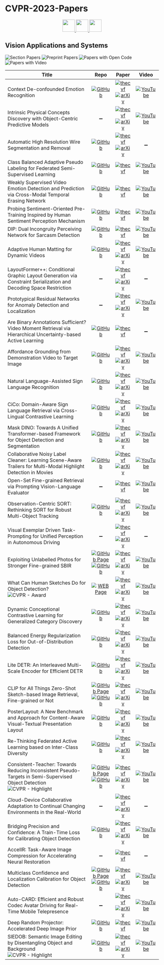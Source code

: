 # CVPR-2023-Papers

<div align="center">
  <a href="https://github.com/DmitryRyumin/CVPR-2023-Papers/blob/main/sections/video-low-level-analysis-motion-and-tracking.md">
    <img src="https://cdn.jsdelivr.net/gh/DmitryRyumin/NewEraAI-Papers@main/images/left.svg" width="40" alt="" />
  </a>
  <a href="https://github.com/DmitryRyumin/CVPR-2023-Papers/">
    <img src="https://cdn.jsdelivr.net/gh/DmitryRyumin/NewEraAI-Papers@main/images/home.svg" width="40" alt="" />
  </a>
  <a href="https://github.com/DmitryRyumin/CVPR-2023-Papers/blob/main/sections/vision-and-graphics.md">
    <img src="https://cdn.jsdelivr.net/gh/DmitryRyumin/NewEraAI-Papers@main/images/right.svg" width="40" alt="" />
  </a>
</div>

## Vision Applications and Systems

![Section Papers](https://img.shields.io/badge/Section%20Papers-35-42BA16) ![Preprint Papers](https://img.shields.io/badge/Preprint%20Papers-27-b31b1b) ![Papers with Open Code](https://img.shields.io/badge/Papers%20with%20Open%20Code-26-1D7FBF) ![Papers with Video](https://img.shields.io/badge/Papers%20with%20Video-29-FF0000)

| **Title** | **Repo** | **Paper** | **Video** |
|-----------|:--------:|:---------:|:---------:|
| Context De-confounded Emotion Recognition | [![GitHub](https://img.shields.io/github/stars/ydk122024/CCIM?style=flat)](https://github.com/ydk122024/CCIM) | [![thecvf](https://img.shields.io/badge/pdf-thecvf-7395C5.svg)](https://openaccess.thecvf.com/content/CVPR2023/papers/Yang_Context_De-Confounded_Emotion_Recognition_CVPR_2023_paper.pdf) <br /> [![arXiv](https://img.shields.io/badge/arXiv-2303.11921-b31b1b.svg)](http://arxiv.org/abs/2303.11921) | [![YouTube](https://img.shields.io/badge/YouTube-%23FF0000.svg?style=for-the-badge&logo=YouTube&logoColor=white)](https://www.youtube.com/watch?v=TGnI4U504Vg) |
| Intrinsic Physical Concepts Discovery with Object-Centric Predictive Models | :heavy_minus_sign: | [![thecvf](https://img.shields.io/badge/pdf-thecvf-7395C5.svg)](https://openaccess.thecvf.com/content/CVPR2023/papers/Tang_Intrinsic_Physical_Concepts_Discovery_With_Object-Centric_Predictive_Models_CVPR_2023_paper.pdf) <br /> [![arXiv](https://img.shields.io/badge/arXiv-2303.01869-b31b1b.svg)](http://arxiv.org/abs/2303.01869) | [![YouTube](https://img.shields.io/badge/YouTube-%23FF0000.svg?style=for-the-badge&logo=YouTube&logoColor=white)](https://www.youtube.com/watch?v=N3_YAcRPf38) |
| Automatic High Resolution Wire Segmentation and Removal | [![GitHub](https://img.shields.io/github/stars/adobe-research/auto-wire-removal?style=flat)](https://github.com/adobe-research/auto-wire-removal) | [![thecvf](https://img.shields.io/badge/pdf-thecvf-7395C5.svg)](https://openaccess.thecvf.com/content/CVPR2023/papers/Chiu_Automatic_High_Resolution_Wire_Segmentation_and_Removal_CVPR_2023_paper.pdf) <br /> [![arXiv](https://img.shields.io/badge/arXiv-2304.00221-b31b1b.svg)](http://arxiv.org/abs/2304.00221) | :heavy_minus_sign: |
| Class Balanced Adaptive Pseudo Labeling for Federated Semi-Supervised Learning | [![GitHub](https://img.shields.io/github/stars/minglllli/CBAFed?style=flat)](https://github.com/minglllli/CBAFed) | [![thecvf](https://img.shields.io/badge/pdf-thecvf-7395C5.svg)](https://openaccess.thecvf.com/content/CVPR2023/papers/Li_Class_Balanced_Adaptive_Pseudo_Labeling_for_Federated_Semi-Supervised_Learning_CVPR_2023_paper.pdf) | [![YouTube](https://img.shields.io/badge/YouTube-%23FF0000.svg?style=for-the-badge&logo=YouTube&logoColor=white)](https://www.youtube.com/watch?v=f8Ekx-cnNsA) |
| Weakly Supervised Video Emotion Detection and Prediction via Cross-Modal Temporal Erasing Network | [![GitHub](https://img.shields.io/github/stars/nku-zhichengzhang/CTEN?style=flat)](https://github.com/nku-zhichengzhang/CTEN) | [![thecvf](https://img.shields.io/badge/pdf-thecvf-7395C5.svg)](https://openaccess.thecvf.com/content/CVPR2023/papers/Zhang_Weakly_Supervised_Video_Emotion_Detection_and_Prediction_via_Cross-Modal_Temporal_CVPR_2023_paper.pdf) | [![YouTube](https://img.shields.io/badge/YouTube-%23FF0000.svg?style=for-the-badge&logo=YouTube&logoColor=white)](https://www.youtube.com/watch?v=ebD_xNQLuCY) |
| Probing Sentiment-Oriented Pre-Training Inspired by Human Sentiment Perception Mechanism | [![GitHub](https://img.shields.io/github/stars/tinglyfeng/sentiment_pretraining?style=flat)](https://github.com/tinglyfeng/sentiment_pretraining) | [![thecvf](https://img.shields.io/badge/pdf-thecvf-7395C5.svg)](https://openaccess.thecvf.com/content/CVPR2023/papers/Feng_Probing_Sentiment-Oriented_Pre-Training_Inspired_by_Human_Sentiment_Perception_Mechanism_CVPR_2023_paper.pdf) | [![YouTube](https://img.shields.io/badge/YouTube-%23FF0000.svg?style=for-the-badge&logo=YouTube&logoColor=white)](https://www.youtube.com/watch?v=wyDbpXxCbKs) |
| DIP: Dual Incongruity Perceiving Network for Sarcasm Detection | [![GitHub](https://img.shields.io/github/stars/downdric/MSD?style=flat)](https://github.com/downdric/MSD) | [![thecvf](https://img.shields.io/badge/pdf-thecvf-7395C5.svg)](https://openaccess.thecvf.com/content/CVPR2023/papers/Wen_DIP_Dual_Incongruity_Perceiving_Network_for_Sarcasm_Detection_CVPR_2023_paper.pdf) | [![YouTube](https://img.shields.io/badge/YouTube-%23FF0000.svg?style=for-the-badge&logo=YouTube&logoColor=white)](https://www.youtube.com/watch?v=AM94eSC-_zA) |
| Adaptive Human Matting for Dynamic Videos | [![GitHub](https://img.shields.io/github/stars/microsoft/AdaM?style=flat)](https://github.com/microsoft/AdaM) | [![thecvf](https://img.shields.io/badge/pdf-thecvf-7395C5.svg)](https://openaccess.thecvf.com/content/CVPR2023/papers/Lin_Adaptive_Human_Matting_for_Dynamic_Videos_CVPR_2023_paper.pdf) <br /> [![arXiv](https://img.shields.io/badge/arXiv-2304.06018-b31b1b.svg)](http://arxiv.org/abs/2304.06018) | [![YouTube](https://img.shields.io/badge/YouTube-%23FF0000.svg?style=for-the-badge&logo=YouTube&logoColor=white)](https://www.youtube.com/watch?v=0yL6mQNUDUs) |
| LayoutFormer++: Conditional Graphic Layout Generation via Constraint Serialization and Decoding Space Restriction | :heavy_minus_sign: | [![thecvf](https://img.shields.io/badge/pdf-thecvf-7395C5.svg)](https://openaccess.thecvf.com/content/CVPR2023/papers/Jiang_LayoutFormer_Conditional_Graphic_Layout_Generation_via_Constraint_Serialization_and_Decoding_CVPR_2023_paper.pdf) <br /> [![arXiv](https://img.shields.io/badge/arXiv-2208.08037-b31b1b.svg)](http://arxiv.org/abs/2208.08037) | :heavy_minus_sign: |
| Prototypical Residual Networks for Anomaly Detection and Localization | :heavy_minus_sign: | [![thecvf](https://img.shields.io/badge/pdf-thecvf-7395C5.svg)](https://openaccess.thecvf.com/content/CVPR2023/papers/Zhang_Prototypical_Residual_Networks_for_Anomaly_Detection_and_Localization_CVPR_2023_paper.pdf) <br /> [![arXiv](https://img.shields.io/badge/arXiv-2212.02031-b31b1b.svg)](http://arxiv.org/abs/2212.02031) | [![YouTube](https://img.shields.io/badge/YouTube-%23FF0000.svg?style=for-the-badge&logo=YouTube&logoColor=white)](https://www.youtube.com/watch?v=Ugnl25vg6K8) |
| Are Binary Annotations Sufficient? Video Moment Retrieval via Hierarchical Uncertainty-based Active Learning | [![GitHub](https://img.shields.io/github/stars/renjie-liang/HUAL?style=flat)](https://github.com/renjie-liang/HUAL) | [![thecvf](https://img.shields.io/badge/pdf-thecvf-7395C5.svg)](https://openaccess.thecvf.com/content/CVPR2023/papers/Ji_Are_Binary_Annotations_Sufficient_Video_Moment_Retrieval_via_Hierarchical_Uncertainty-Based_CVPR_2023_paper.pdf) | :heavy_minus_sign: |
| Affordance Grounding from Demonstration Video to Target Image | [![GitHub](https://img.shields.io/github/stars/showlab/afformer?style=flat)](https://github.com/showlab/afformer) | [![thecvf](https://img.shields.io/badge/pdf-thecvf-7395C5.svg)](https://openaccess.thecvf.com/content/CVPR2023/papers/Chen_Affordance_Grounding_From_Demonstration_Video_To_Target_Image_CVPR_2023_paper.pdf) <br /> [![arXiv](https://img.shields.io/badge/arXiv-2303.14644-b31b1b.svg)](http://arxiv.org/abs/2303.14644) | [![YouTube](https://img.shields.io/badge/YouTube-%23FF0000.svg?style=for-the-badge&logo=YouTube&logoColor=white)](https://www.youtube.com/watch?v=ER7RtmJX8SM) |
| Natural Language-Assisted Sign Language Recognition | [![GitHub](https://img.shields.io/github/stars/FangyunWei/SLRT?style=flat)](https://github.com/FangyunWei/SLRT) | [![thecvf](https://img.shields.io/badge/pdf-thecvf-7395C5.svg)](https://openaccess.thecvf.com/content/CVPR2023/papers/Zuo_Natural_Language-Assisted_Sign_Language_Recognition_CVPR_2023_paper.pdf) <br /> [![arXiv](https://img.shields.io/badge/arXiv-2303.12080-b31b1b.svg)](http://arxiv.org/abs/2303.12080) | [![YouTube](https://img.shields.io/badge/YouTube-%23FF0000.svg?style=for-the-badge&logo=YouTube&logoColor=white)](https://www.youtube.com/watch?v=tvvT7AdxjvQ) |
| CiCo: Domain-Aware Sign Language Retrieval via Cross-Lingual Contrastive Learning | [![GitHub](https://img.shields.io/github/stars/FangyunWei/SLRT?style=flat)](https://github.com/FangyunWei/SLRT) | [![thecvf](https://img.shields.io/badge/pdf-thecvf-7395C5.svg)](https://openaccess.thecvf.com/content/CVPR2023/papers/Bao_CiCo_Domain-Aware_Sign_Language_Retrieval_via_Cross-Lingual_Contrastive_Learning_CVPR_2023_paper.pdf) <br /> [![arXiv](https://img.shields.io/badge/arXiv-2303.12793-b31b1b.svg)](http://arxiv.org/abs/2303.12793) | [![YouTube](https://img.shields.io/badge/YouTube-%23FF0000.svg?style=for-the-badge&logo=YouTube&logoColor=white)](https://www.youtube.com/watch?v=G4sgfXU27Sw) |
| Mask DINO: Towards A Unified Transformer-based Framework for Object Detection and Segmentation | [![GitHub](https://img.shields.io/github/stars/IDEA-Research/MaskDINO?style=flat)](https://github.com/IDEA-Research/MaskDINO) | [![thecvf](https://img.shields.io/badge/pdf-thecvf-7395C5.svg)](https://openaccess.thecvf.com/content/CVPR2023/papers/Li_Mask_DINO_Towards_a_Unified_Transformer-Based_Framework_for_Object_Detection_CVPR_2023_paper.pdf) <br /> [![arXiv](https://img.shields.io/badge/arXiv-2206.02777-b31b1b.svg)](http://arxiv.org/abs/2206.02777) | [![YouTube](https://img.shields.io/badge/YouTube-%23FF0000.svg?style=for-the-badge&logo=YouTube&logoColor=white)](https://www.youtube.com/watch?v=Ankel5cLZP4) |
| Collaborative Noisy Label Cleaner: Learning Scene-Aware Trailers for Multi-Modal Highlight Detection in Movies | [![GitHub](https://img.shields.io/github/stars/TencentYoutuResearch/HighlightDetection-CLC?style=flat)](https://github.com/TencentYoutuResearch/HighlightDetection-CLC) | [![thecvf](https://img.shields.io/badge/pdf-thecvf-7395C5.svg)](https://openaccess.thecvf.com/content/CVPR2023/papers/Gan_Collaborative_Noisy_Label_Cleaner_Learning_Scene-Aware_Trailers_for_Multi-Modal_Highlight_CVPR_2023_paper.pdf) <br /> [![arXiv](https://img.shields.io/badge/arXiv-2303.14768-b31b1b.svg)](http://arxiv.org/abs/2303.14768) | [![YouTube](https://img.shields.io/badge/YouTube-%23FF0000.svg?style=for-the-badge&logo=YouTube&logoColor=white)](https://www.youtube.com/watch?v=Pr2A0JmyKVc) |
| Open-Set Fine-grained Retrieval via Prompting Vision-Language Evaluator | :heavy_minus_sign: | [![thecvf](https://img.shields.io/badge/pdf-thecvf-7395C5.svg)](https://openaccess.thecvf.com/content/CVPR2023/papers/Wang_Open-Set_Fine-Grained_Retrieval_via_Prompting_Vision-Language_Evaluator_CVPR_2023_paper.pdf) | [![YouTube](https://img.shields.io/badge/YouTube-%23FF0000.svg?style=for-the-badge&logo=YouTube&logoColor=white)](https://www.youtube.com/watch?v=a81Ws3_0Hag) |
| Observation-Centric SORT: Rethinking SORT for Robust Multi-Object Tracking | [![GitHub](https://img.shields.io/github/stars/noahcao/OC_SORT?style=flat)](https://github.com/noahcao/OC_SORT) | [![thecvf](https://img.shields.io/badge/pdf-thecvf-7395C5.svg)](https://openaccess.thecvf.com/content/CVPR2023/papers/Cao_Observation-Centric_SORT_Rethinking_SORT_for_Robust_Multi-Object_Tracking_CVPR_2023_paper.pdf) <br /> [![arXiv](https://img.shields.io/badge/arXiv-2203.14360-b31b1b.svg)](http://arxiv.org/abs/2203.14360) | [![YouTube](https://img.shields.io/badge/YouTube-%23FF0000.svg?style=for-the-badge&logo=YouTube&logoColor=white)](https://www.youtube.com/watch?v=rRE8xv4pPus) |
| Visual Exemplar Driven Task-Prompting for Unified Perception in Autonomous Driving | :heavy_minus_sign: | [![thecvf](https://img.shields.io/badge/pdf-thecvf-7395C5.svg)](https://openaccess.thecvf.com/content/CVPR2023/papers/Liang_Visual_Exemplar_Driven_Task-Prompting_for_Unified_Perception_in_Autonomous_Driving_CVPR_2023_paper.pdf) <br /> [![arXiv](https://img.shields.io/badge/arXiv-2303.01788-b31b1b.svg)](http://arxiv.org/abs/2303.01788) | :heavy_minus_sign: |
| Exploiting Unlabelled Photos for Stronger Fine-grained SBIR | [![GitHub Page](https://img.shields.io/badge/GitHub-Page-159957.svg)](https://aneeshan95.github.io/Sketch_PVT/) <br /> [![GitHub](https://img.shields.io/github/stars/aneeshan95/Sketch_PVT?style=flat)](https://github.com/aneeshan95/Sketch_PVT) | [![thecvf](https://img.shields.io/badge/pdf-thecvf-7395C5.svg)](https://openaccess.thecvf.com/content/CVPR2023/papers/Sain_Exploiting_Unlabelled_Photos_for_Stronger_Fine-Grained_SBIR_CVPR_2023_paper.pdf) <br /> [![arXiv](https://img.shields.io/badge/arXiv-2303.13779-b31b1b.svg)](http://arxiv.org/abs/2303.13779) | [![YouTube](https://img.shields.io/badge/YouTube-%23FF0000.svg?style=for-the-badge&logo=YouTube&logoColor=white)](https://www.youtube.com/watch?v=LyM-Mw9yPHE) |
| What Can Human Sketches Do for Object Detection? <br /> ![CVPR - Award](https://img.shields.io/badge/CVPR-Award-294A7C) | [![WEB Page](https://img.shields.io/badge/WEB-Page-159957.svg)](https://www.pinakinathc.me/sketch-detect/) | [![thecvf](https://img.shields.io/badge/pdf-thecvf-7395C5.svg)](https://openaccess.thecvf.com/content/CVPR2023/papers/Chowdhury_What_Can_Human_Sketches_Do_for_Object_Detection_CVPR_2023_paper.pdf) <br /> [![arXiv](https://img.shields.io/badge/arXiv-2303.15149-b31b1b.svg)](http://arxiv.org/abs/2303.15149) | [![YouTube](https://img.shields.io/badge/YouTube-%23FF0000.svg?style=for-the-badge&logo=YouTube&logoColor=white)](https://www.youtube.com/watch?v=MglzpOCC-3c) |
| Dynamic Conceptional Contrastive Learning for Generalized Category Discovery | [![GitHub](https://img.shields.io/github/stars/TPCD/DCCL?style=flat)](https://github.com/TPCD/DCCL) | [![thecvf](https://img.shields.io/badge/pdf-thecvf-7395C5.svg)](https://openaccess.thecvf.com/content/CVPR2023/papers/Pu_Dynamic_Conceptional_Contrastive_Learning_for_Generalized_Category_Discovery_CVPR_2023_paper.pdf) <br /> [![arXiv](https://img.shields.io/badge/arXiv-2303.17393-b31b1b.svg)](http://arxiv.org/abs/2303.17393) | [![YouTube](https://img.shields.io/badge/YouTube-%23FF0000.svg?style=for-the-badge&logo=YouTube&logoColor=white)](https://www.youtube.com/watch?v=G6ZdySsOri4) |
| Balanced Energy Regularization Loss for Out-of-Distribution Detection | [![GitHub](https://img.shields.io/github/stars/hyunjunChhoi/Balanced_Energy?style=flat)](https://github.com/hyunjunChhoi/Balanced_Energy) | [![thecvf](https://img.shields.io/badge/pdf-thecvf-7395C5.svg)](https://openaccess.thecvf.com/content/CVPR2023/papers/Choi_Balanced_Energy_Regularization_Loss_for_Out-of-Distribution_Detection_CVPR_2023_paper.pdf) <br /> [![arXiv](https://img.shields.io/badge/arXiv-2306.10485-b31b1b.svg)](http://arxiv.org/abs/2306.10485) | [![YouTube](https://img.shields.io/badge/YouTube-%23FF0000.svg?style=for-the-badge&logo=YouTube&logoColor=white)](https://www.youtube.com/watch?v=l53KOKb1Ovg) |
| Lite DETR: An Interleaved Multi-Scale Encoder for Efficient DETR | [![GitHub](https://img.shields.io/github/stars/IDEA-Research/Lite-DETR?style=flat)](https://github.com/IDEA-Research/Lite-DETR) | [![thecvf](https://img.shields.io/badge/pdf-thecvf-7395C5.svg)](https://openaccess.thecvf.com/content/CVPR2023/papers/Li_Lite_DETR_An_Interleaved_Multi-Scale_Encoder_for_Efficient_DETR_CVPR_2023_paper.pdf) <br /> [![arXiv](https://img.shields.io/badge/arXiv-2303.07335-b31b1b.svg)](http://arxiv.org/abs/2303.07335) | [![YouTube](https://img.shields.io/badge/YouTube-%23FF0000.svg?style=for-the-badge&logo=YouTube&logoColor=white)](https://www.youtube.com/watch?v=LSBkpIY8CV4) |
| CLIP for All Things Zero-Shot Sketch-based Image Retrieval, Fine-grained or Not | [![GitHub Page](https://img.shields.io/badge/GitHub-Page-159957.svg)](https://aneeshan95.github.io/Sketch_LVM/) <br /> [![GitHub](https://img.shields.io/github/stars/aneeshan95/Sketch_LVM?style=flat)](https://github.com/aneeshan95/Sketch_LVM) | [![thecvf](https://img.shields.io/badge/pdf-thecvf-7395C5.svg)](https://openaccess.thecvf.com/content/CVPR2023/papers/Sain_CLIP_for_All_Things_Zero-Shot_Sketch-Based_Image_Retrieval_Fine-Grained_or_CVPR_2023_paper.pdf) <br /> [![arXiv](https://img.shields.io/badge/arXiv-2303.13440-b31b1b.svg)](http://arxiv.org/abs/2303.13440) | [![YouTube](https://img.shields.io/badge/YouTube-%23FF0000.svg?style=for-the-badge&logo=YouTube&logoColor=white)](https://www.youtube.com/watch?v=ImcQFsS1SfE) |
| PosterLayout: A New Benchmark and Approach for Content-Aware Visual-Textual Presentation Layout | [![GitHub](https://img.shields.io/github/stars/PKU-ICST-MIPL/PosterLayout-CVPR2023?style=flat)](https://github.com/PKU-ICST-MIPL/PosterLayout-CVPR2023) | [![thecvf](https://img.shields.io/badge/pdf-thecvf-7395C5.svg)](https://openaccess.thecvf.com/content/CVPR2023/papers/Hsu_PosterLayout_A_New_Benchmark_and_Approach_for_Content-Aware_Visual-Textual_Presentation_CVPR_2023_paper.pdf) <br /> [![arXiv](https://img.shields.io/badge/arXiv-2303.15937-b31b1b.svg)](http://arxiv.org/abs/2303.15937) | [![YouTube](https://img.shields.io/badge/YouTube-%23FF0000.svg?style=for-the-badge&logo=YouTube&logoColor=white)](https://www.youtube.com/watch?v=WyfkbmEPh1s) |
| Re-Thinking Federated Active Learning based on Inter-Class Diversity | [![GitHub](https://img.shields.io/github/stars/raymin0223/LoGo?style=flat)](https://github.com/raymin0223/LoGo) | [![thecvf](https://img.shields.io/badge/pdf-thecvf-7395C5.svg)](https://openaccess.thecvf.com/content/CVPR2023/papers/Kim_Re-Thinking_Federated_Active_Learning_Based_on_Inter-Class_Diversity_CVPR_2023_paper.pdf) <br /> [![arXiv](https://img.shields.io/badge/arXiv-2303.12317-b31b1b.svg)](http://arxiv.org/abs/2303.12317) | [![YouTube](https://img.shields.io/badge/YouTube-%23FF0000.svg?style=for-the-badge&logo=YouTube&logoColor=white)](https://www.youtube.com/watch?v=gAoKIAE-a9o) |
| Consistent-Teacher: Towards Reducing Inconsistent Pseudo-Targets in Semi-Supervised Object Detection <br /> ![CVPR - Highlight](https://img.shields.io/badge/CVPR-Highlight-FFFF00) | [![GitHub Page](https://img.shields.io/badge/GitHub-Page-159957.svg)](https://adamdad.github.io/consistentteacher/) <br /> [![GitHub](https://img.shields.io/github/stars/Adamdad/ConsistentTeacher?style=flat)](https://github.com/Adamdad/ConsistentTeacher) | [![thecvf](https://img.shields.io/badge/pdf-thecvf-7395C5.svg)](https://openaccess.thecvf.com/content/CVPR2023/papers/Wang_Consistent-Teacher_Towards_Reducing_Inconsistent_Pseudo-Targets_in_Semi-Supervised_Object_Detection_CVPR_2023_paper.pdf) <br /> [![arXiv](https://img.shields.io/badge/arXiv-2209.01589-b31b1b.svg)](http://arxiv.org/abs/2209.01589) | [![YouTube](https://img.shields.io/badge/YouTube-%23FF0000.svg?style=for-the-badge&logo=YouTube&logoColor=white)](https://www.youtube.com/watch?v=ZCyM6ygGdo4) |
| Cloud-Device Collaborative Adaptation to Continual Changing Environments in the Real-World | :heavy_minus_sign: | [![thecvf](https://img.shields.io/badge/pdf-thecvf-7395C5.svg)](https://openaccess.thecvf.com/content/CVPR2023/papers/Pan_Cloud-Device_Collaborative_Adaptation_to_Continual_Changing_Environments_in_the_Real-World_CVPR_2023_paper.pdf) <br /> [![arXiv](https://img.shields.io/badge/arXiv-2212.00972-b31b1b.svg)](http://arxiv.org/abs/2212.00972) | :heavy_minus_sign: |
| Bridging Precision and Confidence: A Train-Time Loss for Calibrating Object Detection | [![GitHub](https://img.shields.io/github/stars/akhtarvision/bpc_calibration?style=flat)](https://github.com/akhtarvision/bpc_calibration) | [![thecvf](https://img.shields.io/badge/pdf-thecvf-7395C5.svg)](https://openaccess.thecvf.com/content/CVPR2023/papers/Munir_Bridging_Precision_and_Confidence_A_Train-Time_Loss_for_Calibrating_Object_CVPR_2023_paper.pdf) <br /> [![arXiv](https://img.shields.io/badge/arXiv-2303.14404-b31b1b.svg)](http://arxiv.org/abs/2303.14404) | [![YouTube](https://img.shields.io/badge/YouTube-%23FF0000.svg?style=for-the-badge&logo=YouTube&logoColor=white)](https://www.youtube.com/watch?v=qsY2m0WOoiE) |
| AccelIR: Task-Aware Image Compression for Accelerating Neural Restoration | :heavy_minus_sign: | [![thecvf](https://img.shields.io/badge/pdf-thecvf-7395C5.svg)](https://openaccess.thecvf.com/content/CVPR2023/papers/Ye_AccelIR_Task-Aware_Image_Compression_for_Accelerating_Neural_Restoration_CVPR_2023_paper.pdf) | :heavy_minus_sign: |
| Multiclass Confidence and Localization Calibration for Object Detection | [![GitHub Page](https://img.shields.io/badge/GitHub-Page-159957.svg)](https://bimsarapathiraja.github.io/mccl-project-page/) <br /> [![GitHub](https://img.shields.io/github/stars/bimsarapathiraja/MCCL?style=flat)](https://github.com/bimsarapathiraja/MCCL) | [![thecvf](https://img.shields.io/badge/pdf-thecvf-7395C5.svg)](https://openaccess.thecvf.com/content/CVPR2023/papers/Pathiraja_Multiclass_Confidence_and_Localization_Calibration_for_Object_Detection_CVPR_2023_paper.pdf) <br /> [![arXiv](https://img.shields.io/badge/arXiv-2306.08271-b31b1b.svg)](http://arxiv.org/abs/2306.08271) | [![YouTube](https://img.shields.io/badge/YouTube-%23FF0000.svg?style=for-the-badge&logo=YouTube&logoColor=white)](https://www.youtube.com/watch?v=WGaeUSxMS3E) |
| Auto-CARD: Efficient and Robust Codec Avatar Driving for Real-Time Mobile Telepresence | :heavy_minus_sign: | [![thecvf](https://img.shields.io/badge/pdf-thecvf-7395C5.svg)](https://openaccess.thecvf.com/content/CVPR2023/papers/Fu_Auto-CARD_Efficient_and_Robust_Codec_Avatar_Driving_for_Real-Time_Mobile_CVPR_2023_paper.pdf) <br /> [![arXiv](https://img.shields.io/badge/arXiv-2304.11835-b31b1b.svg)](http://arxiv.org/abs/2304.11835) | [![YouTube](https://img.shields.io/badge/YouTube-%23FF0000.svg?style=for-the-badge&logo=YouTube&logoColor=white)](https://www.youtube.com/watch?v=XJP5G4GqjzE) |
| Deep Random Projector: Accelerated Deep Image Prior | [![GitHub](https://img.shields.io/github/stars/sun-umn/Deep-Random-Projector?style=flat)](https://github.com/sun-umn/Deep-Random-Projector) | [![thecvf](https://img.shields.io/badge/pdf-thecvf-7395C5.svg)](https://openaccess.thecvf.com/content/CVPR2023/papers/Li_Deep_Random_Projector_Accelerated_Deep_Image_Prior_CVPR_2023_paper.pdf) | [![YouTube](https://img.shields.io/badge/YouTube-%23FF0000.svg?style=for-the-badge&logo=YouTube&logoColor=white)](https://www.youtube.com/watch?v=agXKHhjl1J4) |
| SIEDOB: Semantic Image Editing by Disentangling Object and Background <br /> ![CVPR - Highlight](https://img.shields.io/badge/CVPR-Highlight-FFFF00) | [![GitHub](https://img.shields.io/github/stars/WuyangLuo/SIEDOB?style=flat)](https://github.com/WuyangLuo/SIEDOB) | [![thecvf](https://img.shields.io/badge/pdf-thecvf-7395C5.svg)](https://openaccess.thecvf.com/content/CVPR2023/papers/Luo_SIEDOB_Semantic_Image_Editing_by_Disentangling_Object_and_Background_CVPR_2023_paper.pdf) <br /> [![arXiv](https://img.shields.io/badge/arXiv-2303.13062-b31b1b.svg)](http://arxiv.org/abs/2303.13062) | [![YouTube](https://img.shields.io/badge/YouTube-%23FF0000.svg?style=for-the-badge&logo=YouTube&logoColor=white)](https://www.youtube.com/watch?v=o56SR0m5MUA) |
